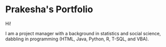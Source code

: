 # Prakesha's Portfolio
Hi!

I am a project manager with a background in statistics and social science, dabbling in programming (HTML, Java, Python, R, T-SQL, and VBA).
